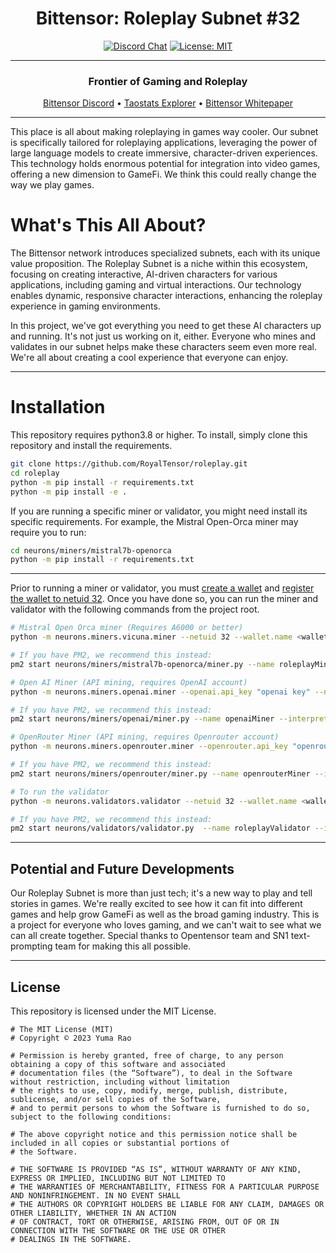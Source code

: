 
<div align="center">

# **Bittensor: Roleplay Subnet #32** <!-- omit in toc -->
[![Discord Chat](https://img.shields.io/discord/308323056592486420.svg)](https://discord.gg/bittensor)
[![License: MIT](https://img.shields.io/badge/License-MIT-yellow.svg)](https://opensource.org/licenses/MIT) 

---

### Frontier of Gaming and Roleplay <!-- omit in toc -->

[Bittensor Discord](https://discord.gg/bittensor) • [Taostats Explorer](https://taostats.io/) • [Bittensor Whitepaper](https://bittensor.com/whitepaper)

</div>

---

This place is all about making roleplaying in games way cooler. Our subnet is specifically tailored for roleplaying applications, leveraging the power of large language models to create immersive, character-driven experiences. This technology holds enormous potential for integration into video games, offering a new dimension to GameFi. We think this could really change the way we play games.
# What's This All About?
The Bittensor network introduces specialized subnets, each with its unique value proposition. The Roleplay Subnet is a niche within this ecosystem, focusing on creating interactive, AI-driven characters for various applications, including gaming and virtual interactions. Our technology enables dynamic, responsive character interactions, enhancing the roleplay experience in gaming environments.


In this project, we've got everything you need to get these AI characters up and running. It's not just us working on it, either. Everyone who mines and validates in our subnet helps make these characters seem even more real. We're all about creating a cool experience that everyone can enjoy.</div>

---

# Installation
This repository requires python3.8 or higher. To install, simply clone this repository and install the requirements.
```bash
git clone https://github.com/RoyalTensor/roleplay.git
cd roleplay
python -m pip install -r requirements.txt
python -m pip install -e .
```

If you are running a specific miner or validator, you might need install its specific requirements. For example, the Mistral Open-Orca miner may require you to run:

```bash
cd neurons/miners/mistral7b-openorca
python -m pip install -r requirements.txt
```



---

Prior to running a miner or validator, you must [create a wallet](https://github.com/opentensor/docs/blob/main/reference/btcli.md) and [register the wallet to netuid 32](https://github.com/opentensor/docs/blob/main/subnetworks/registration.md). Once you have done so, you can run the miner and validator with the following commands from the project root.
``` bash
# Mistral Open Orca miner (Requires A6000 or better)
python -m neurons.miners.vicuna.miner --netuid 32 --wallet.name <wallet name>  --wallet.hotkey <wallet hotkey> --logging.debug --logging.trace --axon.port <open port>

# If you have PM2, we recommend this instead:
pm2 start neurons/miners/mistral7b-openorca/miner.py --name roleplayMiner --interpreter python3 --max-restarts 100 -- --netuid 32 --wallet.name <wallet name>  --wallet.hotkey <wallet hotkey> --logging.debug --logging.trace --axon.port <open port>
```

``` bash
# Open AI Miner (API mining, requires OpenAI account)
python -m neurons.miners.openai.miner --openai.api_key "openai key" --netuid 32 --wallet.name <miner wallet>  --wallet.hotkey <miner hotkey> --logging.debug --logging.trace --axon.port <open port>

# If you have PM2, we recommend this instead:
pm2 start neurons/miners/openai/miner.py --name openaiMiner --interpreter python3 --max-restarts 100 -- --netuid 32  --wallet.name <miner wallet>  --wallet.hotkey <miner hotkey> --logging.debug --logging.trace --axon.port <an open port> --openai.api_key "sk-your API key"
```

``` bash
# OpenRouter Miner (API mining, requires Openrouter account)
python -m neurons.miners.openrouter.miner --openrouter.api_key "openrouter key" --netuid 32 --wallet.name <wallet name>  --wallet.hotkey <hotkey name> --logging.debug --logging.trace --axon.port <open port>

# If you have PM2, we recommend this instead:
pm2 start neurons/miners/openrouter/miner.py --name openrouterMiner --interpreter python3 --max-restarts 100 -- --netuid 32  --wallet.name <wallet name>  --wallet.hotkey <hotkey name> --logging.debug --logging.trace --axon.port <open port> --openrouter.api_key "openrouter key"
```

``` bash
# To run the validator
python -m neurons.validators.validator --netuid 32 --wallet.name <wallet name>  --wallet.hotkey <wallet hotkey> --logging.debug --logging.trace --axon.port <open port>

# If you have PM2, we recommend this instead:
pm2 start neurons/validators/validator.py  --name roleplayValidator --interpreter python3 --max-restarts 100 -- --netuid 32 --wallet.name <wallet name>  --wallet.hotkey <wallet hotkey> --logging.debug --logging.trace --axon.port <open port>
```


---

## Potential and Future Developments

Our Roleplay Subnet is more than just tech; it's a new way to play and tell stories in games. We're really excited to see how it can fit into different games and help grow GameFi as well as the broad gaming industry. This is a project for everyone who loves gaming, and we can't wait to see what we can all create together. Special thanks to Opentensor team and SN1 text-prompting team for making this all possible.


---


## License
This repository is licensed under the MIT License.
```text
# The MIT License (MIT)
# Copyright © 2023 Yuma Rao

# Permission is hereby granted, free of charge, to any person obtaining a copy of this software and associated
# documentation files (the “Software”), to deal in the Software without restriction, including without limitation
# the rights to use, copy, modify, merge, publish, distribute, sublicense, and/or sell copies of the Software,
# and to permit persons to whom the Software is furnished to do so, subject to the following conditions:

# The above copyright notice and this permission notice shall be included in all copies or substantial portions of
# the Software.

# THE SOFTWARE IS PROVIDED “AS IS”, WITHOUT WARRANTY OF ANY KIND, EXPRESS OR IMPLIED, INCLUDING BUT NOT LIMITED TO
# THE WARRANTIES OF MERCHANTABILITY, FITNESS FOR A PARTICULAR PURPOSE AND NONINFRINGEMENT. IN NO EVENT SHALL
# THE AUTHORS OR COPYRIGHT HOLDERS BE LIABLE FOR ANY CLAIM, DAMAGES OR OTHER LIABILITY, WHETHER IN AN ACTION
# OF CONTRACT, TORT OR OTHERWISE, ARISING FROM, OUT OF OR IN CONNECTION WITH THE SOFTWARE OR THE USE OR OTHER
# DEALINGS IN THE SOFTWARE.
```
